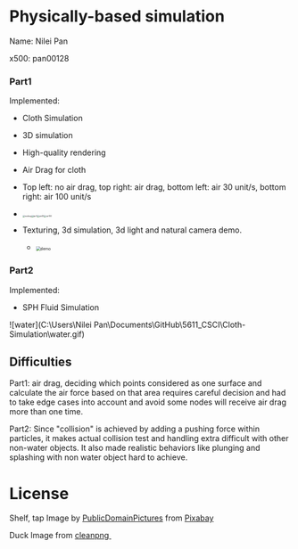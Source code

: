 # Physically-based simulation

Name: Nilei Pan

x500: pan00128

### Part1

Implemented:

- Cloth Simulation
- 3D simulation
- High-quality rendering
- Air Drag for cloth



- Top left: no air drag, top right: air drag, bottom left: air 30 unit/s, bottom right: air 100 unit/s
- <img src=".\nodrag.gif" alt="nodrag" style="zoom:25%;" /><img src=".\air0.gif" alt="air0" style="zoom:25%;" /><img src=".\air30.gif" alt="air30" style="zoom:25%;" /><img src=".\air100.gif" alt="air100" style="zoom:25%;" />



- Texturing, 3d simulation, 3d light and natural camera demo.
  - <img src=".\demo.gif" alt="demo" style="zoom:50%;" />



### Part2

Implemented:

- SPH Fluid Simulation

![water](C:\Users\Nilei Pan\Documents\GitHub\5611_CSCI\Cloth-Simulation\water.gif)



## Difficulties

Part1: air drag, deciding which points considered as one surface and calculate the air force based on that area requires careful decision and had to take edge cases into account and avoid some nodes will receive air drag more than one time.

Part2: Since "collision" is achieved by adding a pushing force within particles, it makes actual collision test and handling extra difficult with other non-water objects. It also made realistic behaviors like plunging and splashing with non water object hard to achieve.

# License 

Shelf, tap Image by <a href="https://pixabay.com/users/publicdomainpictures-14/?utm_source=link-attribution&amp;utm_medium=referral&amp;utm_campaign=image&amp;utm_content=2192">PublicDomainPictures</a> from <a href="https://pixabay.com//?utm_source=link-attribution&amp;utm_medium=referral&amp;utm_campaign=image&amp;utm_content=2192">Pixabay</a>

Duck Image from <a href="https://www.cleanpng.com/">cleanpng </a>
